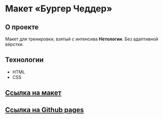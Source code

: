 # Макет «Бургер Чеддер» 

## О проекте

Макет для тренировки, взятый с интенсива **Нетологии**.
Без адаптивной вёрстки.

## Технологии
- HTML
- CSS

## [Ссылка на макет](https://www.figma.com/file/3IgVqCQdkiCyp5ERCBlPuW/1st_screen?type=design&mode=design&t=0jfDnuXEzoLxn3xR-0)

## [Ссылка на Github pages](https://www.figma.com/file/3IgVqCQdkiCyp5ERCBlPuW/1st_screen?type=design&mode=design&t=0jfDnuXEzoLxn3xR-0)

